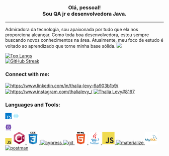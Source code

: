 <h3 align="center">Olá, pessoal!<br> Sou QA jr e desenvolvedora Java.</h3><hr>
Admiradora da tecnologia, sou apaixonada por tudo que ela nos proporciona alcançar.
Como toda boa desenvolvedora, estou sempre buscando novos conhecimentos na área.
Atualmente, meu foco de estudo é voltado ao aprendizado que torne minha base sólida.

<img src="https://31.media.tumblr.com/76470f55efbc8cc7ec81778d18febc91/tumblr_mwn4rvyG4O1t2jjpjo1_500.gif" style="width: 120px; padding: -100px;">

<div style="width: 120px; padding-top: -50px;">
  
[![Top Langs](https://github-readme-stats.vercel.app/api/top-langs/?username=thalialevy&exclude_repo=logica-basica,step-academy-computer-modulo04,ORGANIZAR,projeto-loja-tecidos=github-readme-stats,anuraghazra.github.io&theme=dracula&title_color=d986ca&bg_color=0d1117)](https://github.com/anuraghazra/github-readme-stats)
[![GitHub Streak](http://github-readme-streak-stats.herokuapp.com?user=ThaliaLevy&theme=cobalt&date_format=M%20j%5B%2C%20Y%5D)](https://git.io/streak-stats)

 </div> 
  
<h3 align="left">Connect with me:</h3>
<p align="left">
<a href="https://linkedin.com/in/https://www.linkedin.com/in/thalia-levy-6a903b1b9/" target="blank"><img align="center" src="https://raw.githubusercontent.com/rahuldkjain/github-profile-readme-generator/master/src/images/icons/Social/linked-in-alt.svg" alt="https://www.linkedin.com/in/thalia-levy-6a903b1b9/" height="30" width="40" /></a>
<a href="https://instagram.com/https://www.instagram.com/thalialevy_/" target="blank"><img align="center" src="https://raw.githubusercontent.com/rahuldkjain/github-profile-readme-generator/master/src/images/icons/Social/instagram.svg" alt="https://www.instagram.com/thalialevy_/" height="30" width="40" /></a>
<a href="https://discord.gg/Thalia Levy#8167" target="blank"><img align="center" src="https://raw.githubusercontent.com/rahuldkjain/github-profile-readme-generator/master/src/images/icons/Social/discord.svg" alt="Thalia Levy#8167" height="30" width="40" /></a>
</p><h3 align="left">Languages and Tools:</h3>
<code><img height="20" src="https://raw.githubusercontent.com/github/explore/80688e429a7d4ef2fca1e82350fe8e3517d3494d/topics/typescript/typescript.png"></code>
<code><img height="20" src="https://raw.githubusercontent.com/github/explore/80688e429a7d4ef2fca1e82350fe8e3517d3494d/topics/react/react.png"></code>

<code><img src="https://raw.githubusercontent.com/devicons/devicon/master/icons/bootstrap/bootstrap-plain-wordmark.svg" alt="bootstrap" height="20"/>  </code>
<code><img height="20" src="https://raw.githubusercontent.com/github/explore/80688e429a7d4ef2fca1e82350fe8e3517d3494d/topics/javascript/javascript.png"></code>
  <a href="https://www.w3schools.com/cpp/" target="_blank" rel="noreferrer"> <img src="https://raw.githubusercontent.com/devicons/devicon/master/icons/cplusplus/cplusplus-original.svg" alt="cplusplus" width="40" height="40"/> </a> 
  <a href="https://www.w3schools.com/css/" target="_blank" rel="noreferrer"> <img src="https://raw.githubusercontent.com/devicons/devicon/master/icons/css3/css3-original-wordmark.svg" alt="css3" width="40" height="40"/> </a> <a href="https://www.cypress.io" target="_blank" rel="noreferrer"> <img src="https://raw.githubusercontent.com/simple-icons/simple-icons/6e46ec1fc23b60c8fd0d2f2ff46db82e16dbd75f/icons/cypress.svg" alt="cypress" width="40" height="40"/> </a> <a href="https://git-scm.com/" target="_blank" rel="noreferrer"> <img src="https://www.vectorlogo.zone/logos/git-scm/git-scm-icon.svg" alt="git" width="40" height="40"/> </a> <a href="https://www.w3.org/html/" target="_blank" rel="noreferrer"> <img src="https://raw.githubusercontent.com/devicons/devicon/master/icons/html5/html5-original-wordmark.svg" alt="html5" width="40" height="40"/> </a> <a href="https://www.java.com" target="_blank" rel="noreferrer"> <img src="https://raw.githubusercontent.com/devicons/devicon/master/icons/java/java-original.svg" alt="java" width="40" height="40"/> </a> <a href="https://developer.mozilla.org/en-US/docs/Web/JavaScript" target="_blank" rel="noreferrer"> <img src="https://raw.githubusercontent.com/devicons/devicon/master/icons/javascript/javascript-original.svg" alt="javascript" width="40" height="40"/> </a> <a href="https://materializecss.com/" target="_blank" rel="noreferrer"> <img src="https://raw.githubusercontent.com/prplx/svg-logos/5585531d45d294869c4eaab4d7cf2e9c167710a9/svg/materialize.svg" alt="materialize" width="40" height="40"/> </a> <a href="https://www.mysql.com/" target="_blank" rel="noreferrer"> <img src="https://raw.githubusercontent.com/devicons/devicon/master/icons/mysql/mysql-original-wordmark.svg" alt="mysql" width="40" height="40"/> </a> <a href="https://postman.com" target="_blank" rel="noreferrer"> <img src="https://www.vectorlogo.zone/logos/getpostman/getpostman-icon.svg" alt="postman" width="40" height="40"/> </a>





<!--
**ThaliaLevy/ThaliaLevy** is a ✨ _special_ ✨ repository because its `README.md` (this file) appears on your GitHub profile.

Here are some ideas to get you started:

- 🔭 I’m currently working on ...
- 🌱 I’m currently learning ...
- 👯 I’m looking to collaborate on ...
- 🤔 I’m looking for help with ...
- 💬 Ask me about ...
- 📫 How to reach me: ...
- 😄 Pronouns: ...
- ⚡ Fun fact: ...
-->
